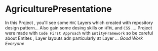 # AgriculturePresentatione
In this Project , you'll see some `MVC` Layers which created with repository design pattern... Also gain some desing skills on `HTML` and `CSS` ....
Project were made with `Code First Approach` with `EntityFramework` so be careful about Entites , Layer layouts  adn particularly `UI` Layer ...
*Good Work Everyone* 
